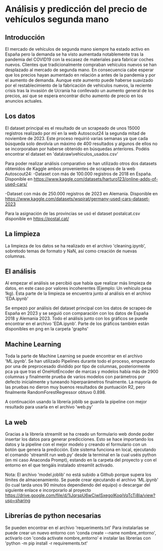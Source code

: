 # Análisis y predicción del precio de vehículos segunda mano

## Introducción

El mercado de vehículos de segunda mano siempre ha estado activo en España pero la demanda se ha visto aumentada notablemente tras la pandemia del COVID19 con la escasez de materiales para fabricar coches nuevos. Clientes que tradicionalmente compraban vehículos nuevos se han desplazado al mercado de segunda mano. En consecuencia cabe esperar que los precios hayan aumentado en relación a antes de la pandemia y por el aumento de demanda. Aunque este aumento puede haberse suavizado por el restablecimiento de la fabricación de vehículos nuevos, la reciente crisis tras la invasión de Ucrania ha conllevado un aumento general de los precios, así que se espera encontrar dicho aumento de precio en los anuncios actuales.

## Los datos

El dataset principal es el resultado de un scrapeado de unos 15000 registros realizado por mí en la web Autoscout24 la segunda mitad de noviembre de 2023. Este proceso requirió varias semanas ya que cada búsqueda solo devolvía un máximo de 400 resultados y algunos de ellos no se incorporaban por haberse obtenido en búsquedas anteriores. Podéis encontrar el dataset en 'data\raw\vehiculos_usados.csv'

Para poder realizar análisis comparativo se han utilizado otros dos datasets obtenidos de Kaggle ambos provenientes de scrapeos de la web Autoscout24:
-Dataset con más de 100.000 registros de 2018 en España. Disponible en https://www.kaggle.com/datasets/harturo123/online-adds-of-used-cars/

-Dataset con más de 250.000 registros de 2023 en Alemania. Disponible en https://www.kaggle.com/datasets/wspirat/germany-used-cars-dataset-2023

Para la asignación de las provincias se usó el dataset postalcat.csv disponible en https://postal.cat/

## La limpieza

La limpieza de los datos se ha realizado en el archivo 'cleaning.ipynb', sobretodo temas de formato y NaN, así como creación de nuevas columnas.

## El análisis

Al empezar el análisis se percibió que había que realizar más limpieza de datos, en este caso por valores incoherentes (Ejemplo: Un vehículo pesa 1kg). Esta parte de la limpieza se encuentra junto al análisis en el archivo 'EDA.ipynb'

Se empezó por análisis del dataset principal con los datos de scrapeo de España en 2023 y se seguió con comparación con los datos de España 2018 y Alemania 2023. Todo el análisis junto con los gráficos se puede encontrar en el archivo 'EDA.ipynb'. Parte de los gráficos también están disponibles en png en la carpeta 'graphs'

## Machine Learning

Toda la parte de Machine Learning se puede encontrar en el archivo 'ML.ipynb'. Se han utilizado Pipelines durante todo el proceso, empezando por una de preprocesado dividido por tipo de columnas, posteriormente pca ya que tras el OneHotEncoder de marcas y modelos había más de 2900 columnas y finalmente prueba de varios modelos con parámetros por defecto inicialmente y tuneando hiperparámetros finalmente. La mayoría de las pruebas no dieron muy buenos resultados de puntuación R2, pero finalmente RandomForestRegressor obtuvo 0.898.

A continuación usando la librería joblib se guarda la pipeline con mejor resultado para usarla en el archivo 'web.py'

## La web

Gracias a la librería streamlit se ha creado un formulario web donde poder insertar los datos para generar predicciones. Esto se hace importando los datos y la pipeline con el mejor modelo y creando el formulario con un botón que genera la predicción. Este sistema funciona en local, ejecutando el comando 'streamlit run web.py' desde la terminal en la cual uséis python (en mi caso Anaconda Prompt), estando en la carpeta del proyecto y con el entorno en el que tengáis instalado streamlit activado.

Nota: El archivo 'model.joblib' no está subido a Github porque supera los límites de almacenamiento. Se puede crear ejecutando el archivo 'ML.ipynb' (lo cual tarda unos 90 minutos dependiendo del equipo) o descargar del siguiente enlace e incorporarlo al proyecto https://drive.google.com/file/d/1iJqrspU6wCiwISxegolKoqiVqTcTi8la/view?usp=sharing

## Librerías de python necesarias

Se pueden encontrar en el archivo 'requeriments.txt'
Para instalarlas se puede crear un nuevo entorno con 'conda create --name nombre_entorno', activarlo con 'conda activate nombre_entorno' e instalar las librerías con 'python -m pip install -r requirements.txt'